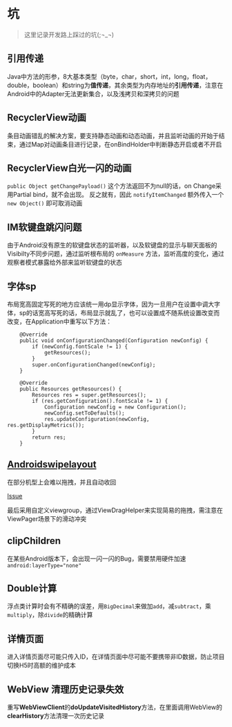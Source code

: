 # 坑

> 这里记录开发路上踩过的坑(;¬_¬)

## 引用传递

Java中方法的形参，8大基本类型（byte，char，short，int，long，float，double，boolean）和string为**值传递**，其余类型为内存地址的**引用传递**，注意在Android中的Adapter无法更新集合，以及浅拷贝和深拷贝的问题

## RecyclerView动画

条目动画错乱的解决方案，要支持静态动画和动态动画，并且监听动画的开始于结束，通过Map对动画条目进行记录，在onBindHolder中判断静态开启或者不开启

## RecyclerView白光一闪的动画

`public Object getChangePayload()` 这个方法返回不为null的话，on Change采用Partial bind，就不会出现。 反之就有，因此 `notifyItemChanged` 额外传入一个 `new Object()` 即可取消动画

## IM软键盘跳闪问题

由于Android没有原生的软键盘状态的监听器，以及软键盘的显示与聊天面板的Visibilty不同步问题，通过监听根布局的  `onMeasure` 方法，监听高度的变化，通过观察者模式暴露给外部来监听软键盘的状态

## 字体sp

布局宽高固定写死的地方应该统一用dp显示字体，因为一旦用户在设置中调大字体，sp的话宽高写死的话，布局显示就乱了，也可以设置成不随系统设置改变而改变，在Application中重写以下方法：

```
    @Override
    public void onConfigurationChanged(Configuration newConfig) {
        if (newConfig.fontScale != 1) {
            getResources();
        }
        super.onConfigurationChanged(newConfig);
    }

    @Override
    public Resources getResources() {
        Resources res = super.getResources();
        if (res.getConfiguration().fontScale != 1) {
            Configuration newConfig = new Configuration();
            newConfig.setToDefaults();
            res.updateConfiguration(newConfig, res.getDisplayMetrics());
        }
        return res;
    }
```

## [Androidswipelayout](https://github.com/daimajia/AndroidSwipeLayout)

在部分机型上会难以拖拽，并且自动收回


[Issue](https://github.com/daimajia/AndroidSwipeLayout/issues/412)

最后采用自定义viewgroup，通过ViewDragHelper来实现简易的拖拽，需注意在ViewPager场景下的滑动冲突

## clipChildren

在某些Android版本下，会出现一闪一闪的Bug，需要禁用硬件加速`android:layerType="none"`

## Double计算

浮点类计算时会有不精确的误差，用`BigDecimal`来做加`add`，减`subtract`，乘`multiply`，除`divide`的精确计算

## 详情页面

进入详情页面尽可能只传入ID，在详情页面中尽可能不要携带非ID数据，防止项目切换H5时高额的维护成本 

## WebView 清理历史记录失效

重写**WebViewClient**的**doUpdateVisitedHistory**方法，在里面调用WebView的**clearHistory**方法清理一次历史记录
